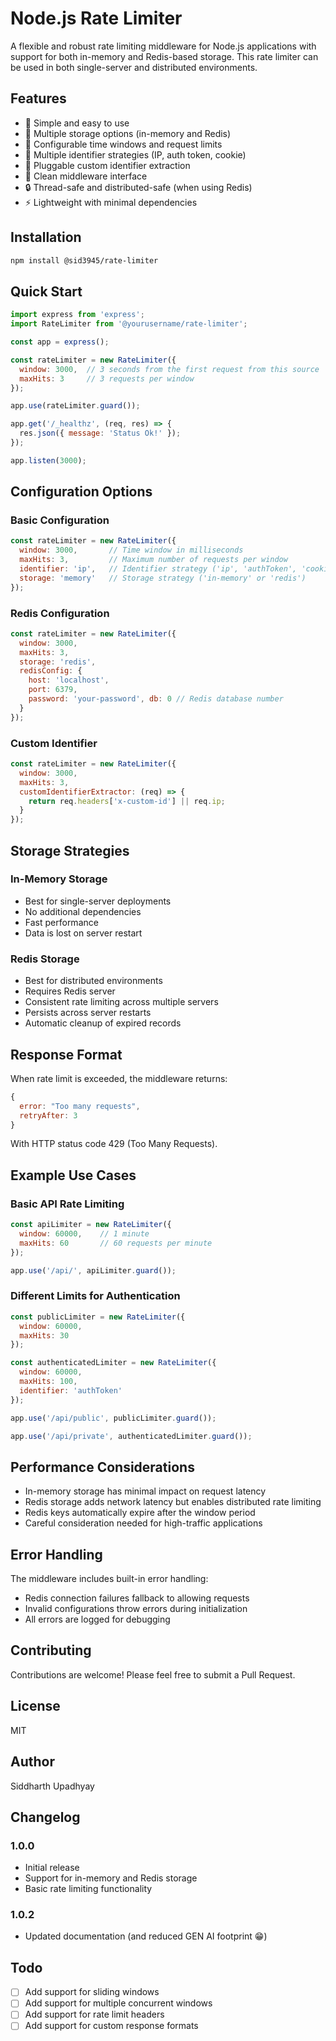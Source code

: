 # Node.js Rate Limiter

A flexible and robust rate limiting middleware for Node.js applications with support for both in-memory and Redis-based storage. This rate limiter can be used in both single-server and distributed environments.

## Features

- 🚀 Simple and easy to use
- 💾 Multiple storage options (in-memory and Redis)
- 🔄 Configurable time windows and request limits
- 🎯 Multiple identifier strategies (IP, auth token, cookie)
- 🔌 Pluggable custom identifier extraction
- 🎨 Clean middleware interface
- 🔒 Thread-safe and distributed-safe (when using Redis)
- ⚡ Lightweight with minimal dependencies

## Installation

```bash
npm install @sid3945/rate-limiter
```

## Quick Start

```javascript
import express from 'express';
import RateLimiter from '@yourusername/rate-limiter';

const app = express();

const rateLimiter = new RateLimiter({
  window: 3000,  // 3 seconds from the first request from this source
  maxHits: 3     // 3 requests per window 
});

app.use(rateLimiter.guard());

app.get('/_healthz', (req, res) => {
  res.json({ message: 'Status Ok!' });
});

app.listen(3000);
```

## Configuration Options

### Basic Configuration

```javascript
const rateLimiter = new RateLimiter({
  window: 3000,       // Time window in milliseconds
  maxHits: 3,         // Maximum number of requests per window
  identifier: 'ip',   // Identifier strategy ('ip', 'authToken', 'cookie')
  storage: 'memory'   // Storage strategy ('in-memory' or 'redis')
});
```

### Redis Configuration

```javascript
const rateLimiter = new RateLimiter({
  window: 3000,
  maxHits: 3,
  storage: 'redis',
  redisConfig: {
    host: 'localhost',
    port: 6379,
    password: 'your-password', db: 0 // Redis database number
  }
});
```

### Custom Identifier

```javascript
const rateLimiter = new RateLimiter({
  window: 3000,
  maxHits: 3,
  customIdentifierExtractor: (req) => {
    return req.headers['x-custom-id'] || req.ip;
  }
});
```

## Storage Strategies

### In-Memory Storage
- Best for single-server deployments
- No additional dependencies
- Fast performance
- Data is lost on server restart

### Redis Storage
- Best for distributed environments
- Requires Redis server
- Consistent rate limiting across multiple servers
- Persists across server restarts
- Automatic cleanup of expired records

## Response Format

When rate limit is exceeded, the middleware returns:

```javascript
{
  error: "Too many requests",
  retryAfter: 3
}
```

With HTTP status code 429 (Too Many Requests).

## Example Use Cases

### Basic API Rate Limiting

```javascript
const apiLimiter = new RateLimiter({
  window: 60000,    // 1 minute
  maxHits: 60       // 60 requests per minute
});

app.use('/api/', apiLimiter.guard());
```

### Different Limits for Authentication

```javascript
const publicLimiter = new RateLimiter({
  window: 60000,
  maxHits: 30
});

const authenticatedLimiter = new RateLimiter({
  window: 60000,
  maxHits: 100,
  identifier: 'authToken'
});

app.use('/api/public', publicLimiter.guard());

app.use('/api/private', authenticatedLimiter.guard());
```

## Performance Considerations

- In-memory storage has minimal impact on request latency
- Redis storage adds network latency but enables distributed rate limiting
- Redis keys automatically expire after the window period
- Careful consideration needed for high-traffic applications

## Error Handling

The middleware includes built-in error handling:
- Redis connection failures fallback to allowing requests
- Invalid configurations throw errors during initialization
- All errors are logged for debugging

## Contributing

Contributions are welcome! Please feel free to submit a Pull Request.

## License

MIT

## Author

Siddharth Upadhyay

## Changelog

### 1.0.0
- Initial release
- Support for in-memory and Redis storage
- Basic rate limiting functionality

### 1.0.2 
- Updated documentation (and reduced GEN AI footprint 😁)

## Todo
- [ ] Add support for sliding windows
- [ ] Add support for multiple concurrent windows
- [ ] Add support for rate limit headers
- [ ] Add support for custom response formats